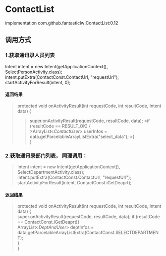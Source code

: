 # ContactList
implementation com.github.fantasticlw:ContactList:0.12

## 调用方式

### 1.获取通讯录人员列表
Intent intent = new Intent(getApplicationContext(), SelectPersonActivity.class);                                                       
intent.putExtra(ContactConst.ContactUrl, "requestUrl");                                                                               
startActivityForResult(intent, 0);

#### 返回结果
>protected void onActivityResult(int requestCode, int resultCode, Intent data) {                                                       
>   >super.onActivityResult(requestCode, resultCode, data);
>     >if (resultCode == RESULT_OK) {                                                                                                   
>        >ArrayList<*ContactUser*> userInfos = data.getParcelableArrayListExtra("select_data");
>     >}                                                                                                                               
>}
    
### 2.获取通讯录部门列表， 同理调用：
>Intent intent = new Intent(getApplicationContext(), SelectDepartmentActivity.class);                                                     
>intent.putExtra(ContactConst.ContactUrl, "requestUrl");                                                                                   
>startActivityForResult(intent, ContactConst.iGetDeaprt);                                                                                 

#### 返回结果
>protected void onActivityResult(int requestCode, int resultCode, Intent data) {                                                           
>    super.onActivityResult(requestCode, resultCode, data);                                                                                    if (resultCode == ContactConst.iGetDeaprt){                                                                                           
>       ArrayList<*DeptAndUser*> deptInfos = data.getParcelableArrayListExtra(ContactConst.SELECTDEPARTMENT);                            
>    }                                                                                                                                     
>}                                                                                                                                         



